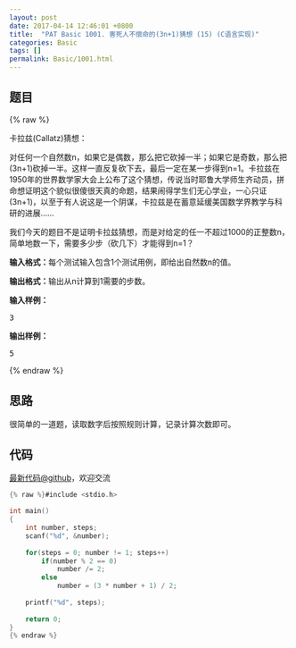 ```yaml
---
layout: post
date: 2017-04-14 12:46:01 +0800
title:  "PAT Basic 1001. 害死人不偿命的(3n+1)猜想 (15) (C语言实现)"
categories: Basic
tags: []
permalink: Basic/1001.html
---
```


## 题目

{% raw %}<div id="problemContent">
<p>卡拉兹(Callatz)猜想：</p>
<p>对任何一个自然数n，如果它是偶数，那么把它砍掉一半；如果它是奇数，那么把(3n+1)砍掉一半。这样一直反复砍下去，最后一定在某一步得到n=1。卡拉兹在1950年的世界数学家大会上公布了这个猜想，传说当时耶鲁大学师生齐动员，拼命想证明这个貌似很傻很天真的命题，结果闹得学生们无心学业，一心只证(3n+1)，以至于有人说这是一个阴谋，卡拉兹是在蓄意延缓美国数学界教学与科研的进展……
</p>
<p>我们今天的题目不是证明卡拉兹猜想，而是对给定的任一不超过1000的正整数n，简单地数一下，需要多少步（砍几下）才能得到n=1？

<p><b>输入格式：</b>每个测试输入包含1个测试用例，即给出自然数n的值。</p>
<p><b>输出格式：</b>输出从n计算到1需要的步数。</p>
<b>输入样例：</b><pre>
3
</pre>
<b>输出样例：</b><pre>
5
</pre>
</p></div>{% endraw %}

## 思路

很简单的一道题，读取数字后按照规则计算，记录计算次数即可。


## 代码

[最新代码@github](https://github.com/OliverLew/PAT/blob/master/PATBasic/1001.c)，欢迎交流
```c
{% raw %}#include <stdio.h>

int main()
{
    int number, steps;
    scanf("%d", &number);
    
    for(steps = 0; number != 1; steps++) 
        if(number % 2 == 0)     
            number /= 2;
        else
            number = (3 * number + 1) / 2;
    
    printf("%d", steps);
    
    return 0;
}
{% endraw %}
```